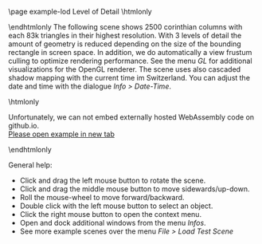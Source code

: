 \page example-lod Level of Detail
\htmlonly
<style>html{--content-maxwidth:auto}</style>
\endhtmlonly
The following scene shows 2500 corinthian columns with each 83k triangles in their highest resolution. 
With 3 levels of detail the amount of geometry is reduced depending on the size of the bounding rectangle in screen space. 
In addition, we do automatically a view frustum culling to optimize rendering performance.
See the menu *GL* for additional visualizations for the OpenGL renderer.
The scene uses also cascaded shadow mapping with the current time im Switzerland. 
You can adjust the date and time with the dialogue *Info > Date-Time*.

\htmlonly

Unfortunately, we can not embed externally hosted WebAssembly code on github.io.<br>
<a href="https://pallas.ti.bfh.ch/slproject?scene=84" target="_blank">Please open example in new tab</a>
<!--<iframe src="https://pallas.ti.bfh.ch/slproject?scene=84" width="100%" height="640" tabindex="0" style="border: 1px solid gray"></iframe>-->
\endhtmlonly

General help:
<ul>
  <li>Click and drag the left mouse button to rotate the scene.</li>
  <li>Click and drag the middle mouse button to move sidewards/up-down.</li>
  <li>Roll the mouse-wheel to move forward/backward.</li>
  <li>Double click with the left mouse button to select an object.</li>
  <li>Click the right mouse button to open the context menu.</li>
  <li>Open and dock additional windows from the menu <em>Infos</em>.</li>
  <li>See more example scenes over the menu <em>File > Load Test Scene</em></li>
</ul>